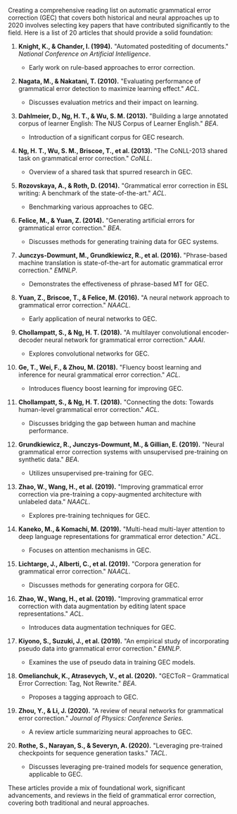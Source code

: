 Creating a comprehensive reading list on automatic grammatical error correction (GEC) that covers both historical and neural approaches up to 2020 involves selecting key papers that have contributed significantly to the field. Here is a list of 20 articles that should provide a solid foundation:

1. **Knight, K., & Chander, I. (1994).** "Automated postediting of documents." *National Conference on Artificial Intelligence*.
   - Early work on rule-based approaches to error correction.

2. **Nagata, M., & Nakatani, T. (2010).** "Evaluating performance of grammatical error detection to maximize learning effect." *ACL*.
   - Discusses evaluation metrics and their impact on learning.

3. **Dahlmeier, D., Ng, H. T., & Wu, S. M. (2013).** "Building a large annotated corpus of learner English: The NUS Corpus of Learner English." *BEA*.
   - Introduction of a significant corpus for GEC research.

4. **Ng, H. T., Wu, S. M., Briscoe, T., et al. (2013).** "The CoNLL-2013 shared task on grammatical error correction." *CoNLL*.
   - Overview of a shared task that spurred research in GEC.

5. **Rozovskaya, A., & Roth, D. (2014).** "Grammatical error correction in ESL writing: A benchmark of the state-of-the-art." *ACL*.
   - Benchmarking various approaches to GEC.

6. **Felice, M., & Yuan, Z. (2014).** "Generating artificial errors for grammatical error correction." *BEA*.
   - Discusses methods for generating training data for GEC systems.

7. **Junczys-Dowmunt, M., Grundkiewicz, R., et al. (2016).** "Phrase-based machine translation is state-of-the-art for automatic grammatical error correction." *EMNLP*.
   - Demonstrates the effectiveness of phrase-based MT for GEC.

8. **Yuan, Z., Briscoe, T., & Felice, M. (2016).** "A neural network approach to grammatical error correction." *NAACL*.
   - Early application of neural networks to GEC.

9. **Chollampatt, S., & Ng, H. T. (2018).** "A multilayer convolutional encoder-decoder neural network for grammatical error correction." *AAAI*.
   - Explores convolutional networks for GEC.

10. **Ge, T., Wei, F., & Zhou, M. (2018).** "Fluency boost learning and inference for neural grammatical error correction." *ACL*.
    - Introduces fluency boost learning for improving GEC.

11. **Chollampatt, S., & Ng, H. T. (2018).** "Connecting the dots: Towards human-level grammatical error correction." *ACL*.
    - Discusses bridging the gap between human and machine performance.

12. **Grundkiewicz, R., Junczys-Dowmunt, M., & Gillian, E. (2019).** "Neural grammatical error correction systems with unsupervised pre-training on synthetic data." *BEA*.
    - Utilizes unsupervised pre-training for GEC.

13. **Zhao, W., Wang, H., et al. (2019).** "Improving grammatical error correction via pre-training a copy-augmented architecture with unlabeled data." *NAACL*.
    - Explores pre-training techniques for GEC.

14. **Kaneko, M., & Komachi, M. (2019).** "Multi-head multi-layer attention to deep language representations for grammatical error detection." *ACL*.
    - Focuses on attention mechanisms in GEC.

15. **Lichtarge, J., Alberti, C., et al. (2019).** "Corpora generation for grammatical error correction." *NAACL*.
    - Discusses methods for generating corpora for GEC.

16. **Zhao, W., Wang, H., et al. (2019).** "Improving grammatical error correction with data augmentation by editing latent space representations." *ACL*.
    - Introduces data augmentation techniques for GEC.

17. **Kiyono, S., Suzuki, J., et al. (2019).** "An empirical study of incorporating pseudo data into grammatical error correction." *EMNLP*.
    - Examines the use of pseudo data in training GEC models.

18. **Omelianchuk, K., Atrasevych, V., et al. (2020).** "GECToR – Grammatical Error Correction: Tag, Not Rewrite." *BEA*.
    - Proposes a tagging approach to GEC.

19. **Zhou, Y., & Li, J. (2020).** "A review of neural networks for grammatical error correction." *Journal of Physics: Conference Series*.
    - A review article summarizing neural approaches to GEC.

20. **Rothe, S., Narayan, S., & Severyn, A. (2020).** "Leveraging pre-trained checkpoints for sequence generation tasks." *TACL*.
    - Discusses leveraging pre-trained models for sequence generation, applicable to GEC.

These articles provide a mix of foundational work, significant advancements, and reviews in the field of grammatical error correction, covering both traditional and neural approaches.
